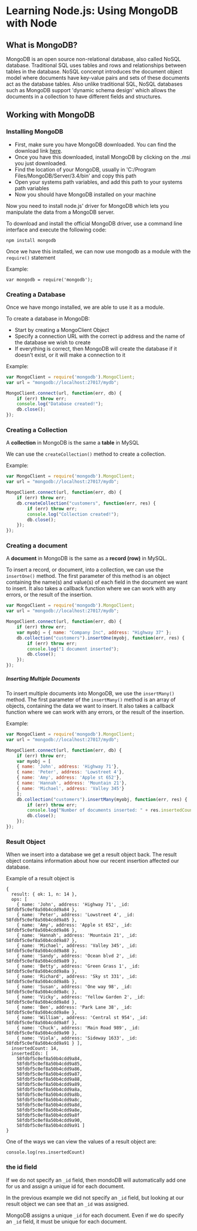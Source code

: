 # Learning Node.js: Using MongoDB with Node

## What is MongoDB?

MongoDB is an open source non-relational database, also called NoSQL database. Traditional SQL uses tables and rows and relationships between tables in the database. NoSQL concenpt introduces the document object model where documents have key-value pairs and sets of these documents act as the database tables. Also unlike traditional SQL, NoSQL databases such as MongoDB support 'dynamic schema design' which allows the documents in a collection to have different fields and structures.

## Working with MongoDB

### Installing MongoDB

- First, make sure you have MongoDB downloaded. You can find the download link [here](https://www.mongodb.com/download-center#community).
- Once you have this downloaded, install MongoDB by clicking on the .msi you just downloaded.
- Find the location of your MongoDB, usually in 'C:/Program Files/MongoDB/Server/3.4/bin' and copy this path
- Open your systems path variables, and add this path to your systems path variables
- Now you should have MongoDB installed on your machine

Now you need to install node.js' driver for MongoDB which lets you manipulate the data from a MongoDB server.

To download and install the official MongoDB driver, use a command line interface and execute the following code:

```
npm install mongodb
```
Once we have this installed, we can now use mongodb as a module with the `require()` statement

Example:

```
var mongodb = require('mongodb');
```

### Creating a Database

Once we have mongo installed, we are able to use it as a module.

To create a database in MongoDB:
- Start by creating a MongoClient Object
- Specify a connection URL with the correct ip address and the name of the database we wish to create
- If everything is correct, then MongoDB will create the database if it doesn't exist, or it will make a connection to it

Example:

```javascript
var MongoClient = require('mongodb').MongoClient;
var url = "mongodb://localhost:27017/mydb";

MongoClient.connect(url, function(err, db) {
    if (err) throw err;
    console.log("Database created!");
    db.close();
});
```

### Creating a Collection

A **collection** in MongoDB is the same a **table** in MySQL

We can use the `createCollection()` method to create a collection.

Example:

```javascript
var MongoClient = require('mongodb').MongoClient;
var url = "mongodb://localhost:27017/mydb";

MongoClient.connect(url, function(err, db) {
    if (err) throw err;
    db.createCollection("customers", function(err, res) {
        if (err) throw err;
        console.log("Collection created!");
        db.close();
    });
});
```

### Creating a document

A **document** in MongoDB is the same as a **record (row)** in MySQL.

To insert a record, or document, into a collection, we can use the `insertOne()` method. The first parameter of this method is an object containing the name(s) and value(s) of each field in the document we want to insert. It also takes a callback function where we can work with any errors, or the result of the insertion.

```javascript
var MongoClient = require('mongodb').MongoClient;
var url = "mongodb://localhost:27017/mydb";

MongoClient.connect(url, function(err, db) {
    if (err) throw err;
    var myobj = { name: "Company Inc", address: "Highway 37" };
    db.collection("customers").insertOne(myobj, function(err, res) {
        if (err) throw err;
        console.log("1 document inserted");
        db.close();
    });
});
```

##### Inserting Multiple Documents

To insert multiple documents into MongoDB, we use the `insertMany()` method. The first parameter of the `insertMany()` method is an array of objects, containing the data we  want to insert. It also takes a callback function where we can work with any errors, or the result of the insertion.

Example:

```javascript
var MongoClient = require('mongodb').MongoClient;
var url = "mongodb://localhost:27017/mydb";

MongoClient.connect(url, function(err, db) {
    if (err) throw err;
    var myobj = [
    { name: 'John', address: 'Highway 71'},
    { name: 'Peter', address: 'Lowstreet 4'},
    { name: 'Amy', address: 'Apple st 652'},
    { name: 'Hannah', address: 'Mountain 21'},
    { name: 'Michael', address: 'Valley 345'}
    ];
    db.collection("customers").insertMany(myobj, function(err, res) {
        if (err) throw err;
        console.log("Number of documents inserted: " + res.insertedCount);
        db.close();
    });
});
```


### Result Object

When we insert into a database we get a result object back. The result object contains information about how our recent insertion affected our database.

Example of a result object is

```
{
  result: { ok: 1, n: 14 },
  ops: [
    { name: 'John', address: 'Highway 71', _id: 58fdbf5c0ef8a50b4cdd9a84 },
    { name: 'Peter', address: 'Lowstreet 4', _id: 58fdbf5c0ef8a50b4cdd9a85 },
    { name: 'Amy', address: 'Apple st 652', _id: 58fdbf5c0ef8a50b4cdd9a86 },
    { name: 'Hannah', address: 'Mountain 21', _id: 58fdbf5c0ef8a50b4cdd9a87 },
    { name: 'Michael', address: 'Valley 345', _id: 58fdbf5c0ef8a50b4cdd9a88 },
    { name: 'Sandy', address: 'Ocean blvd 2', _id: 58fdbf5c0ef8a50b4cdd9a89 },
    { name: 'Betty', address: 'Green Grass 1', _id: 58fdbf5c0ef8a50b4cdd9a8a },
    { name: 'Richard', address: 'Sky st 331', _id: 58fdbf5c0ef8a50b4cdd9a8b },
    { name: 'Susan', address: 'One way 98', _id: 58fdbf5c0ef8a50b4cdd9a8c },
    { name: 'Vicky', address: 'Yellow Garden 2', _id: 58fdbf5c0ef8a50b4cdd9a8d },
    { name: 'Ben', address: 'Park Lane 38', _id: 58fdbf5c0ef8a50b4cdd9a8e },
    { name: 'William', address: 'Central st 954', _id: 58fdbf5c0ef8a50b4cdd9a8f },
    { name: 'Chuck', address: 'Main Road 989', _id: 58fdbf5c0ef8a50b4cdd9a90 },
    { name: 'Viola', address: 'Sideway 1633', _id: 58fdbf5c0ef8a50b4cdd9a91 } ],
  insertedCount: 14,
  insertedIds: [
    58fdbf5c0ef8a50b4cdd9a84,
    58fdbf5c0ef8a50b4cdd9a85,
    58fdbf5c0ef8a50b4cdd9a86,
    58fdbf5c0ef8a50b4cdd9a87,
    58fdbf5c0ef8a50b4cdd9a88,
    58fdbf5c0ef8a50b4cdd9a89,
    58fdbf5c0ef8a50b4cdd9a8a,
    58fdbf5c0ef8a50b4cdd9a8b,
    58fdbf5c0ef8a50b4cdd9a8c,
    58fdbf5c0ef8a50b4cdd9a8d,
    58fdbf5c0ef8a50b4cdd9a8e,
    58fdbf5c0ef8a50b4cdd9a8f
    58fdbf5c0ef8a50b4cdd9a90,
    58fdbf5c0ef8a50b4cdd9a91 ]
}
```

One of the ways we can view the values of a result object are:

```
console.log(res.insertedCount)
```

### the id field

If we do not specify an `_id` field, then mondoDB will automatically add one for us and assign a unique id for each document.

In the previous example we did not specify an `_id` field, but looking at our result object we can see that an `_id` was assigned.

MongoDB assigns a unique `_id` for each document. Even if we do specify an `_id` field, it must be unique for each document.
